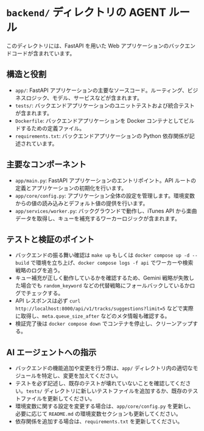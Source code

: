 # `backend/` ディレクトリの AGENT ルール

このディレクトリには、FastAPI を用いた Web アプリケーションのバックエンドコードが含まれています。

## 構造と役割

- `app/`: FastAPI アプリケーションの主要なソースコード。ルーティング、ビジネスロジック、モデル、サービスなどが含まれます。
- `tests/`: バックエンドアプリケーションのユニットテストおよび統合テストが含まれます。
- `Dockerfile`: バックエンドアプリケーションを Docker コンテナとしてビルドするための定義ファイル。
- `requirements.txt`: バックエンドアプリケーションの Python 依存関係が記述されています。

## 主要なコンポーネント

- `app/main.py`: FastAPI アプリケーションのエントリポイント。API ルートの定義とアプリケーションの初期化を行います。
- `app/core/config.py`: アプリケーション全体の設定を管理します。環境変数からの値の読み込みとデフォルト値の提供を行います。
- `app/services/worker.py`: バックグラウンドで動作し、iTunes API から楽曲データを取得し、キューを補充するワーカーロジックが含まれます。

## テストと検証のポイント

- バックエンドの振る舞い確認は `make up` もしくは `docker compose up -d --build` で環境を立ち上げ、`docker compose logs -f api` でワーカーや検索戦略のログを追う。
- キュー補充が正しく動作しているかを確認するため、Gemini 戦略が失敗した場合でも `random_keyword` などの代替戦略にフォールバックしているかログでチェックする。
- API レスポンスは必ず `curl http://localhost:8000/api/v1/tracks/suggestions?limit=5` などで実際に取得し、`meta.queue_size_after` などのメタ情報も確認する。
- 検証完了後は `docker compose down` でコンテナを停止し、クリーンアップする。

## AI エージェントへの指示

- バックエンドの機能追加や変更を行う際は、`app/` ディレクトリ内の適切なモジュールを特定し、変更を加えてください。
- テストを必ず記述し、既存のテストが壊れていないことを確認してください。`tests/` ディレクトリに新しいテストファイルを追加するか、既存のテストファイルを更新してください。
- 環境変数に関する設定を変更する場合は、`app/core/config.py` を更新し、必要に応じて `README.md` の環境変数セクションも更新してください。
- 依存関係を追加する場合は、`requirements.txt` を更新してください。
